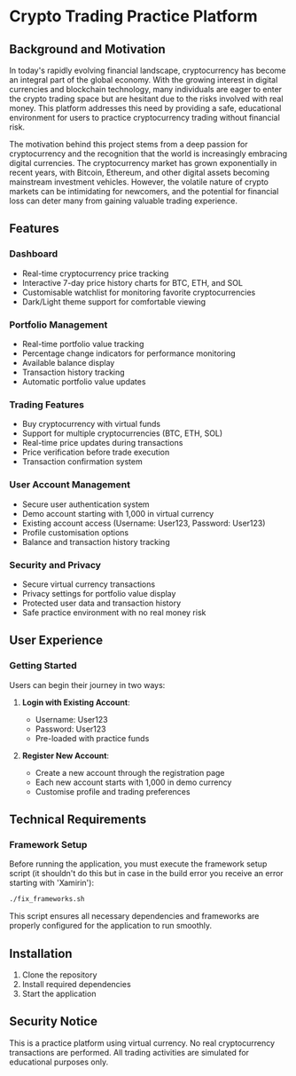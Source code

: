 # Crypto Trading Practice Platform

## Background and Motivation

In today's rapidly evolving financial landscape, cryptocurrency has become an integral part of the global economy. With the growing interest in digital currencies and blockchain technology, many individuals are eager to enter the crypto trading space but are hesitant due to the risks involved with real money. This platform addresses this need by providing a safe, educational environment for users to practice cryptocurrency trading without financial risk.

The motivation behind this project stems from a deep passion for cryptocurrency and the recognition that the world is increasingly embracing digital currencies. The cryptocurrency market has grown exponentially in recent years, with Bitcoin, Ethereum, and other digital assets becoming mainstream investment vehicles. However, the volatile nature of crypto markets can be intimidating for newcomers, and the potential for financial loss can deter many from gaining valuable trading experience.

## Features

### Dashboard
- Real-time cryptocurrency price tracking
- Interactive 7-day price history charts for BTC, ETH, and SOL
- Customisable watchlist for monitoring favorite cryptocurrencies
- Dark/Light theme support for comfortable viewing

### Portfolio Management
- Real-time portfolio value tracking
- Percentage change indicators for performance monitoring
- Available balance display
- Transaction history tracking
- Automatic portfolio value updates

### Trading Features
- Buy cryptocurrency with virtual funds
- Support for multiple cryptocurrencies (BTC, ETH, SOL)
- Real-time price updates during transactions
- Price verification before trade execution
- Transaction confirmation system

### User Account Management
- Secure user authentication system
- Demo account starting with 1,000 in virtual currency
- Existing account access (Username: User123, Password: User123)
- Profile customisation options
- Balance and transaction history tracking

### Security and Privacy
- Secure virtual currency transactions
- Privacy settings for portfolio value display
- Protected user data and transaction history
- Safe practice environment with no real money risk

## User Experience

### Getting Started

Users can begin their journey in two ways:

1. **Login with Existing Account**:
   - Username: User123
   - Password: User123
   - Pre-loaded with practice funds

2. **Register New Account**:
   - Create a new account through the registration page
   - Each new account starts with 1,000 in demo currency
   - Customise profile and trading preferences

## Technical Requirements

### Framework Setup

Before running the application, you must execute the framework setup script (it shouldn't do this but in case in the build error you receive an error starting with 'Xamirin'):

```bash
./fix_frameworks.sh
```

This script ensures all necessary dependencies and frameworks are properly configured for the application to run smoothly.

## Installation

1. Clone the repository
2. Install required dependencies
3. Start the application

## Security Notice

This is a practice platform using virtual currency. No real cryptocurrency transactions are performed. All trading activities are simulated for educational purposes only.
